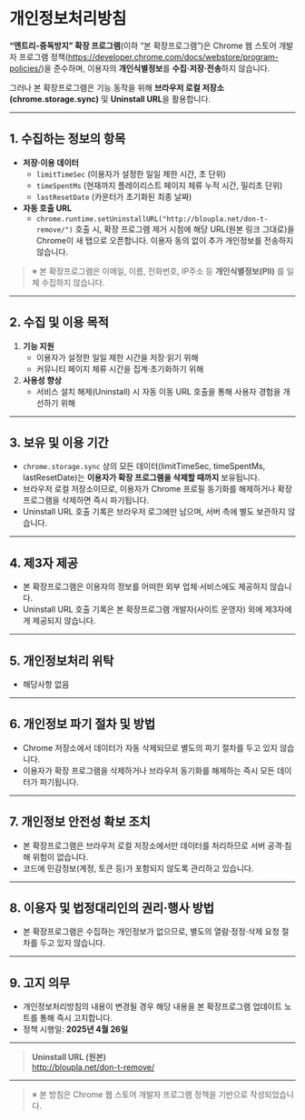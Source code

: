 # 개인정보처리방침

**“엔트리-중독방지” 확장 프로그램**(이하 “본 확장프로그램”)은 Chrome 웹 스토어 개발자 프로그램 정책(https://developer.chrome.com/docs/webstore/program-policies/)을 준수하며, 이용자의 **개인식별정보**를 **수집·저장·전송**하지 않습니다.  

그러나 본 확장프로그램은 기능 동작을 위해 **브라우저 로컬 저장소(chrome.storage.sync)** 및 **Uninstall URL**을 활용합니다.  

---

## 1. 수집하는 정보의 항목  
- **저장·이용 데이터**  
  - `limitTimeSec` (이용자가 설정한 일일 제한 시간, 초 단위)  
  - `timeSpentMs` (현재까지 플레이리스트 페이지 체류 누적 시간, 밀리초 단위)  
  - `lastResetDate` (카운터가 초기화된 최종 날짜)  
- **자동 호출 URL**  
  - `chrome.runtime.setUninstallURL("http://bloupla.net/don-t-remove/")` 호출 시, 확장 프로그램 제거 시점에 해당 URL(원본 링크 그대로)을 Chrome이 새 탭으로 오픈합니다. 이용자 동의 없이 추가 개인정보를 전송하지 않습니다.

> ※ 본 확장프로그램은 이메일, 이름, 전화번호, IP주소 등 **개인식별정보(PII)** 를 일체 수집하지 않습니다.

---

## 2. 수집 및 이용 목적  
1. **기능 지원**  
   - 이용자가 설정한 일일 제한 시간을 저장·읽기 위해  
   - 커뮤니티 페이지 체류 시간을 집계·초기화하기 위해  
2. **사용성 향상**  
   - 서비스 설치 해제(Uninstall) 시 자동 이동 URL 호출을 통해 사용자 경험을 개선하기 위해  

---

## 3. 보유 및 이용 기간  
- `chrome.storage.sync` 상의 모든 데이터(limitTimeSec, timeSpentMs, lastResetDate)는 **이용자가 확장 프로그램을 삭제할 때까지** 보유됩니다.  
- 브라우저 로컬 저장소이므로, 이용자가 Chrome 프로필 동기화를 해제하거나 확장 프로그램을 삭제하면 즉시 파기됩니다.  
- Uninstall URL 호출 기록은 브라우저 로그에만 남으며, 서버 측에 별도 보관하지 않습니다.

---

## 4. 제3자 제공  
- 본 확장프로그램은 이용자의 정보를 어떠한 외부 업체·서비스에도 제공하지 않습니다.  
- Uninstall URL 호출 기록은 본 확장프로그램 개발자(사이트 운영자) 외에 제3자에게 제공되지 않습니다.

---

## 5. 개인정보처리 위탁  
- 해당사항 없음

---

## 6. 개인정보 파기 절차 및 방법  
- Chrome 저장소에서 데이터가 자동 삭제되므로 별도의 파기 절차를 두고 있지 않습니다.  
- 이용자가 확장 프로그램을 삭제하거나 브라우저 동기화를 해제하는 즉시 모든 데이터가 파기됩니다.

---

## 7. 개인정보 안전성 확보 조치  
- 본 확장프로그램은 브라우저 로컬 저장소에서만 데이터를 처리하므로 서버 공격·침해 위험이 없습니다.  
- 코드에 민감정보(계정, 토큰 등)가 포함되지 않도록 관리하고 있습니다.

---

## 8. 이용자 및 법정대리인의 권리·행사 방법  
- 본 확장프로그램은 수집하는 개인정보가 없으므로, 별도의 열람·정정·삭제 요청 절차를 두고 있지 않습니다.

---

## 9. 고지 의무  
- 개인정보처리방침의 내용이 변경될 경우 해당 내용을 본 확장프로그램 업데이트 노트를 통해 즉시 고지합니다.  
- 정책 시행일: **2025년 4월 26일**

---

> **Uninstall URL (원본)**  
> http://bloupla.net/don-t-remove/

---

> ※ 본 방침은 Chrome 웹 스토어 개발자 프로그램 정책을 기반으로 작성되었습니다. 
